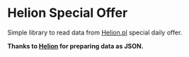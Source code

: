 # Helion Special Offer

Simple library to read data from [Helion.pl](http://helion.pl) special daily offer.

**Thanks to [Helion](http://helion.pl) for preparing data as JSON.**